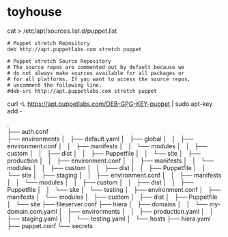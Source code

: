 # toyhouse

cat > /etc/apt/sources.list.d/puppet.list
```
# Puppet stretch Repository
deb http://apt.puppetlabs.com stretch puppet

# Puppet stretch Source Repository
# The source repos are commented out by default because we
# do not always make sources available for all packages or
# for all platforms. If you want to access the source repos,
# uncomment the following line.
#deb-src http://apt.puppetlabs.com stretch puppet
```
curl -L https://apt.puppetlabs.com/DEB-GPG-KEY-puppet | sudo apt-key add -



.                                                                                                                                                                                                                                                  
├── auth.conf                                                                                                                                                                                                                                      
├── environments
│   ├── default.yaml
│   ├── global
│   │   ├── environment.conf
│   │   ├── manifests
│   │   └── modules
│   │       ├── custom
│   │       ├── dist
│   │       ├── Puppetfile
│   │       └── site
│   ├── production
│   │   ├── environment.conf
│   │   ├── manifests
│   │   └── modules
│   │       ├── custom
│   │       ├── dist
│   │       ├── Puppetfile
│   │       └── site
│   ├── staging
│   │   ├── environment.conf
│   │   ├── manifests
│   │   └── modules
│   │       ├── custom
│   │       ├── dist
│   │       ├── Puppetfile
│   │       └── site
│   └── testing
│       ├── environment.conf
│       ├── manifests
│       └── modules
│           ├── custom
│           ├── dist
│           ├── Puppetfile
│           └── site
├── fileserver.conf
├── hiera
│   ├── domains
│   │   └── my-domain.com.yaml
│   ├── environments
│   │   ├── production.yaml
│   │   ├── staging.yaml
│   │   └── testing.yaml
│   └── hosts
├── hiera.yaml
├── puppet.conf
└── secrets
